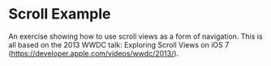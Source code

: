 Scroll Example
==============

An exercise showing how to use scroll views as a form of navigation. This is all based 
on the 2013 WWDC talk: Exploring Scroll Views on iOS 7 (https://developer.apple.com/videos/wwdc/2013/).
